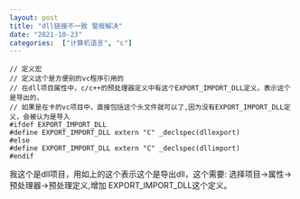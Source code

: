 ```yaml
---
layout: post
title: "dll链接不一致 警报解决"
date: "2021-10-23"
categories:  ["计算机语言", "c"]
---
```


```
// 定义宏
// 定义这个是方便别的vc程序引用的
// 在dll项目属性中，c/c++的预处理器定义中有这个EXPORT_IMPORT_DLL定义，表示这个是导出的，
// 如果是在卡的vc项目中，直接包括这个头文件就可以了,因为没有EXPORT_IMPORT_DLL定义，会被认为是导入
#ifdef EXPORT_IMPORT_DLL
#define EXPORT_IMPORT_DLL extern "C" _declspec(dllexport) 
#else
#define EXPORT_IMPORT_DLL extern "C" _declspec(dllimport) 
#endif
```

我这个是dll项目，用如上的这个表示这个是导出dll，这个需要: 选择项目->属性->预处理器->预处理定义,增加 EXPORT\_IMPORT\_DLL这个定义。

